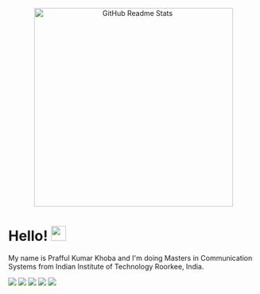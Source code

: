 
<p align="center">
 <img width="400px" src="https://codersera.com/blog/wp-content/uploads/2019/07/BLOG-23-L-3.jpg" align="center" alt="GitHub Readme Stats" />
  

# Hello! <img src="https://raw.githubusercontent.com/MartinHeinz/MartinHeinz/master/wave.gif" width="30px">

My name is Prafful Kumar Khoba and I'm doing Masters in Communication Systems from Indian Institute of Technology Roorkee, India. 


![](https://img.shields.io/badge/OS-Linux-informational?style=flat&logo=linux&logoColor=white&color=2bbc8a)
![](https://img.shields.io/badge/OS-Windows-informational?style=flat&logo=window&logoColor=white&color=2bbc8a)
![](https://img.shields.io/badge/Code-Python-informational?style=flat&logo=python&logoColor=white&color=2bbc8a)
![](https://img.shields.io/badge/Code-C++-informational?style=flat&logo=c&logoColor=white&color=2bbc8a)
![](https://img.shields.io/badge/Tools-Matlab-informational?style=flat&logo=Matlab&logoColor=white&color=2bbc8a)



